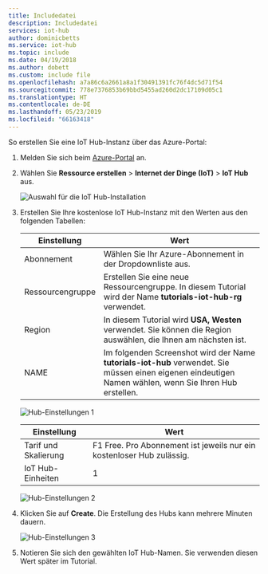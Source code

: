 ```yaml
---
title: Includedatei
description: Includedatei
services: iot-hub
author: dominicbetts
ms.service: iot-hub
ms.topic: include
ms.date: 04/19/2018
ms.author: dobett
ms.custom: include file
ms.openlocfilehash: a7a86c6a2661a8a1f30491391fc76f4dc5d71f54
ms.sourcegitcommit: 778e7376853b69bbd5455ad260d2dc17109d05c1
ms.translationtype: HT
ms.contentlocale: de-DE
ms.lasthandoff: 05/23/2019
ms.locfileid: "66163418"
---
```

So erstellen Sie eine IoT Hub-Instanz über das Azure-Portal:

1. Melden Sie sich beim [Azure-Portal](http://portal.azure.com) an.

1. Wählen Sie **Ressource erstellen** > **Internet der Dinge (IoT)** > **IoT Hub** aus.

    ![Auswahl für die IoT Hub-Installation](media/iot-hub-tutorials-create-free-hub/selectiothub.png)

1. Erstellen Sie Ihre kostenlose IoT Hub-Instanz mit den Werten aus den folgenden Tabellen:

    | Einstellung | Wert |
    | ------- | ----- |
    | Abonnement | Wählen Sie Ihr Azure-Abonnement in der Dropdownliste aus. |
    | Ressourcengruppe | Erstellen Sie eine neue Ressourcengruppe. In diesem Tutorial wird der Name **tutorials-iot-hub-rg** verwendet. |
    | Region | In diesem Tutorial wird **USA, Westen** verwendet. Sie können die Region auswählen, die Ihnen am nächsten ist. |
    | NAME | Im folgenden Screenshot wird der Name **tutorials-iot-hub** verwendet. Sie müssen einen eigenen eindeutigen Namen wählen, wenn Sie Ihren Hub erstellen. |

    ![Hub-Einstellungen 1](media/iot-hub-tutorials-create-free-hub/hubdefinition-1.png)

    | Einstellung | Wert |
    | ------- | ----- |
    | Tarif und Skalierung | F1 Free. Pro Abonnement ist jeweils nur ein kostenloser Hub zulässig. |
    | IoT Hub-Einheiten | 1 |

    ![Hub-Einstellungen 2](media/iot-hub-tutorials-create-free-hub/hubdefinition-2.png)

1. Klicken Sie auf **Create**. Die Erstellung des Hubs kann mehrere Minuten dauern.

    ![Hub-Einstellungen 3](media/iot-hub-tutorials-create-free-hub/hubdefinition-3.png)

1. Notieren Sie sich den gewählten IoT Hub-Namen. Sie verwenden diesen Wert später im Tutorial.
